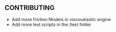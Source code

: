 ## CONTRIBUTING 
- Add more friction Models in viscouelastic engine 
- Add more test scripts in the /test folder 